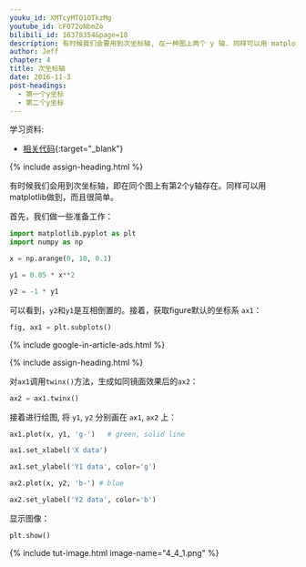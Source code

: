 ```yaml
---
youku_id: XMTcyMTQ1OTkzMg
youtube_id: cFO72oNbmZo
bilibili_id: 16378354&page=18
description: 有时候我们会要用到次坐标轴, 在一种图上两个 y 轴. 同样可以用 matplotlib 做到,而且很简单.
author: Jeff
chapter: 4
title: 次坐标轴
date: 2016-11-3
post-headings:
  - 第一个y坐标
  - 第二个y坐标
---
```


学习资料:
  * [相关代码](https://github.com/MorvanZhou/tutorials/blob/master/matplotlibTUT/plt18_secondary_yaxis.py){:target="_blank"}

{% include assign-heading.html %}

有时候我们会用到次坐标轴，即在同个图上有第2个y轴存在。同样可以用matplotlib做到，而且很简单。

首先，我们做一些准备工作：

```python
import matplotlib.pyplot as plt
import numpy as np

x = np.arange(0, 10, 0.1)

y1 = 0.05 * x**2

y2 = -1 * y1
```

可以看到，`y2`和`y1`是互相倒置的。接着，获取figure默认的坐标系 `ax1`：

```python
fig, ax1 = plt.subplots()
```

{% include google-in-article-ads.html %}

{% include assign-heading.html %}

对`ax1`调用`twinx()`方法，生成如同镜面效果后的`ax2`：

```python
ax2 = ax1.twinx()
```

接着进行绘图, 将 `y1`, `y2` 分别画在 `ax1`, `ax2` 上：

```python
ax1.plot(x, y1, 'g-')   # green, solid line

ax1.set_xlabel('X data')

ax1.set_ylabel('Y1 data', color='g')

ax2.plot(x, y2, 'b-') # blue

ax2.set_ylabel('Y2 data', color='b')

```

显示图像：

```python
plt.show()
```

{% include tut-image.html image-name="4_4_1.png" %}
